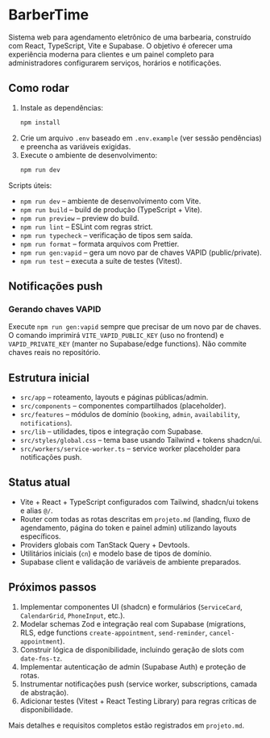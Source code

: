 # BarberTime

Sistema web para agendamento eletrônico de uma barbearia, construído com React, TypeScript, Vite e Supabase. O objetivo é oferecer uma experiência moderna para clientes e um painel completo para administradores configurarem serviços, horários e notificações.

## Como rodar

1. Instale as dependências:
   ```bash
   npm install
   ```
2. Crie um arquivo `.env` baseado em `.env.example` (ver sessão pendências) e preencha as variáveis exigidas.
3. Execute o ambiente de desenvolvimento:
   ```bash
   npm run dev
   ```

Scripts úteis:

- `npm run dev` – ambiente de desenvolvimento com Vite.
- `npm run build` – build de produção (TypeScript + Vite).
- `npm run preview` – preview do build.
- `npm run lint` – ESLint com regras strict.
- `npm run typecheck` – verificação de tipos sem saída.
- `npm run format` – formata arquivos com Prettier.
- `npm run gen:vapid` – gera um novo par de chaves VAPID (public/private).
- `npm run test` – executa a suíte de testes (Vitest).

## Notificações push

### Gerando chaves VAPID

Execute `npm run gen:vapid` sempre que precisar de um novo par de chaves. O comando imprimirá `VITE_VAPID_PUBLIC_KEY` (uso no frontend) e `VAPID_PRIVATE_KEY` (manter no Supabase/edge functions). Não commite chaves reais no repositório.

## Estrutura inicial

- `src/app` – roteamento, layouts e páginas públicas/admin.
- `src/components` – componentes compartilhados (placeholder).
- `src/features` – módulos de domínio (`booking`, `admin`, `availability`, `notifications`).
- `src/lib` – utilidades, tipos e integração com Supabase.
- `src/styles/global.css` – tema base usando Tailwind + tokens shadcn/ui.
- `src/workers/service-worker.ts` – service worker placeholder para notificações push.

## Status atual

- Vite + React + TypeScript configurados com Tailwind, shadcn/ui tokens e alias `@/`.
- Router com todas as rotas descritas em `projeto.md` (landing, fluxo de agendamento, página do token e painel admin) utilizando layouts específicos.
- Providers globais com TanStack Query + Devtools.
- Utilitários iniciais (`cn`) e modelo base de tipos de domínio.
- Supabase client e validação de variáveis de ambiente preparados.

## Próximos passos

1. Implementar componentes UI (shadcn) e formulários (`ServiceCard`, `CalendarGrid`, `PhoneInput`, etc.).
2. Modelar schemas Zod e integração real com Supabase (migrations, RLS, edge functions `create-appointment`, `send-reminder`, `cancel-appointment`).
3. Construir lógica de disponibilidade, incluindo geração de slots com `date-fns-tz`.
4. Implementar autenticação de admin (Supabase Auth) e proteção de rotas.
5. Instrumentar notificações push (service worker, subscriptions, camada de abstração).
6. Adicionar testes (Vitest + React Testing Library) para regras críticas de disponibilidade.

Mais detalhes e requisitos completos estão registrados em `projeto.md`.

